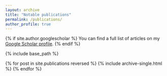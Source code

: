 ```yaml
---
layout: archive
title: "Notable publications"
permalink: /publications/
author_profile: true
---
```

{% if site.author.googlescholar %}
  You can find a full list of articles on my <a href="{{site.author.googlescholar}}">Google Scholar profile</a>.
{% endif %}

{% include base_path %}

{% for post in site.publications reversed %}
  {% include archive-single.html %}
{% endfor %}
